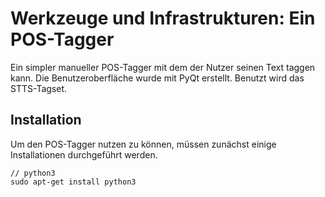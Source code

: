 Werkzeuge und Infrastrukturen: Ein POS-Tagger
===================
Ein simpler manueller POS-Tagger mit dem der Nutzer seinen Text taggen kann. Die Benutzeroberfläche wurde mit PyQt erstellt.
Benutzt wird das STTS-Tagset.

Installation
-------------
Um den POS-Tagger nutzen zu können, müssen zunächst einige Installationen durchgeführt werden.

```
// python3
sudo apt-get install python3 
```
